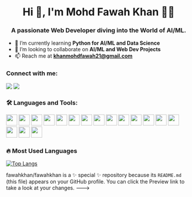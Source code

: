 <h1 align="center">Hi 👋, I'm Mohd Fawah Khan 🌊✨</h1>
<h3 align="center">A passionate Web Developer diving into the World of AI/ML.</h3>

- 🌱 I’m currently learning **Python for AI/ML and Data Science**
- 🤝 I’m looking to collaborate on **AI/ML and Web Dev Projects**
- 📫 Reach me at **khanmohdfawah21@gmail.com**
### Connect with me:
<p align="left">
  <a href="https://www.linkedin.com/in/mohdfawahkhan" target="_blank"><img src="https://img.shields.io/badge/LinkedIn-blue?style=for-the-badge&logo=linkedin" /></a>
  <a href="https://instagram.com/fawahkhxn"><img src="https://img.shields.io/badge/Instagram-pink?style=for-the-badge&logo=instagram" /></a>
<!--   <a href="#"><img src="https://img.shields.io/badge/Portfolio-black?style=for-the-badge" /></a> -->
</p>

### 🛠️ Languages and Tools:
<p align="left">
  <img src="https://cdn.jsdelivr.net/gh/devicons/devicon@latest/icons/html5/html5-original.svg" height="30"/>
  <img src="https://cdn.jsdelivr.net/gh/devicons/devicon@latest/icons/css3/css3-original.svg" height="30" />
  <img src="https://cdn.jsdelivr.net/gh/devicons/devicon@latest/icons/javascript/javascript-original.svg" height="30" />
  <img src="https://cdn.jsdelivr.net/gh/devicons/devicon@latest/icons/tailwindcss/tailwindcss-original.svg" height="30" />
  <img src="https://cdn.jsdelivr.net/gh/devicons/devicon/icons/python/python-original.svg" height="30" />
  <img src="https://cdn.jsdelivr.net/gh/devicons/devicon/icons/react/react-original.svg" height="30" />
  <img src="https://cdn.jsdelivr.net/gh/devicons/devicon@latest/icons/vitejs/vitejs-original.svg" height="30"/>
  <img src="https://cdn.jsdelivr.net/gh/devicons/devicon@latest/icons/typescript/typescript-original.svg" height="30"/>
  <img src="https://cdn.jsdelivr.net/gh/devicons/devicon@latest/icons/nodejs/nodejs-original-wordmark.svg" height="30" />
  <img src="https://cdn.jsdelivr.net/gh/devicons/devicon@latest/icons/npm/npm-original-wordmark.svg" height="30" />
  <img src="https://cdn.jsdelivr.net/gh/devicons/devicon@latest/icons/mongodb/mongodb-original.svg" height="30"/>
  <img src="https://cdn.jsdelivr.net/gh/devicons/devicon@latest/icons/anaconda/anaconda-original.svg" height="30" />
  <img src="https://cdn.jsdelivr.net/gh/devicons/devicon@latest/icons/c/c-original.svg" height="30" />
  <img src="https://cdn.jsdelivr.net/gh/devicons/devicon@latest/icons/cplusplus/cplusplus-original.svg" height="30" />
  <img src="https://cdn.jsdelivr.net/gh/devicons/devicon/icons/git/git-original.svg" height="30"  height="30"/>
  <img src="https://cdn.jsdelivr.net/gh/devicons/devicon@latest/icons/express/express-original.svg" height="30"/>
  <img src="https://cdn.jsdelivr.net/gh/devicons/devicon@latest/icons/github/github-original.svg" height="30" />
  
</p>

### 🔥 Most Used Languages
[![Top Langs](https://github-readme-stats.vercel.app/api/top-langs/?username=fawahkhan&layout=compact)](https://github.com/anuraghazra/github-readme-stats)

fawahkhan/fawahkhan is a ✨ special ✨ repository because its `README.md` (this file) appears on your GitHub profile.
You can click the Preview link to take a look at your changes.
--->

